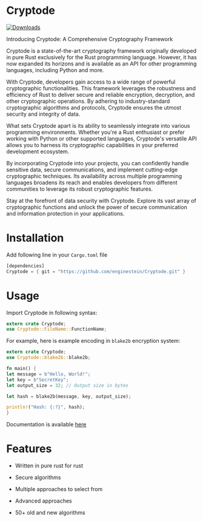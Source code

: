 # Cryptode

[![Downloads](https://static.pepy.tech/badge/cryptode)](https://pepy.tech/project/cryptode)

Introducing Cryptode: A Comprehensive Cryptography Framework

Cryptode is a state-of-the-art cryptography framework originally developed in pure Rust exclusively for the Rust programming language. However, it has now expanded its horizons and is available as an API for other programming languages, including Python and more.

With Cryptode, developers gain access to a wide range of powerful cryptographic functionalities. This framework leverages the robustness and efficiency of Rust to deliver secure and reliable encryption, decryption, and other cryptographic operations. By adhering to industry-standard cryptographic algorithms and protocols, Cryptode ensures the utmost security and integrity of data.

What sets Cryptode apart is its ability to seamlessly integrate into various programming environments. Whether you're a Rust enthusiast or prefer working with Python or other supported languages, Cryptode's versatile API allows you to harness its cryptographic capabilities in your preferred development ecosystem.

By incorporating Cryptode into your projects, you can confidently handle sensitive data, secure communications, and implement cutting-edge cryptographic techniques. Its availability across multiple programming languages broadens its reach and enables developers from different communities to leverage its robust cryptographic features.

Stay at the forefront of data security with Cryptode. Explore its vast array of cryptographic functions and unlock the power of secure communication and information protection in your applications.

# Installation

Add following line in your `Cargo.toml` file

```rust
[dependencies]
Cryptode = { git = "https://github.com/enginestein/Cryptode.git" }
```

# Usage

Import Cryptode in following syntax:

```rust
extern crate Cryptode;
use Cryptode::FileName::FunctionName;
```

For example, here is example encoding in `blake2b` encryption system:

```rust
extern crate Cryptode;
use Cryptode::blake2b::blake2b;

fn main() {
let message = b"Hello, World!";
let key = b"SecretKey";
let output_size = 32; // Output size in bytes

let hash = blake2b(message, key, output_size);

println!("Hash: {:?}", hash);
}
```

Documentation is available [here](https://enginestein.github.io/Cryptode/)

# Features

- Written in pure rust for rust

- Secure algorithms

- Multiple approaches to select from

- Advanced approaches

- 50+ old and new algorithms
